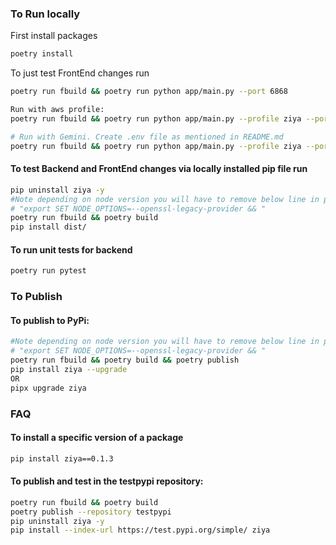 ### To Run locally
First install packages
```bash
poetry install
```
To just test FrontEnd changes run
```bash
poetry run fbuild && poetry run python app/main.py --port 6868

Run with aws profile: 
poetry run fbuild && poetry run python app/main.py --profile ziya --port 6868

# Run with Gemini. Create .env file as mentioned in README.md
poetry run fbuild && poetry run python app/main.py --profile ziya --port 6868 --model gemini-2.0-flash --env-file .env
```
#### To test Backend and FrontEnd changes via locally installed pip file run
```bash
pip uninstall ziya -y
#Note depending on node version you will have to remove below line in package.json 
# "export SET NODE_OPTIONS=--openssl-legacy-provider && "
poetry run fbuild && poetry build
pip install dist/
```

#### To run unit tests for backend
```bash
poetry run pytest
```

### To Publish
#### To publish to PyPi:
```bash
#Note depending on node version you will have to remove below line in package.json 
# "export SET NODE_OPTIONS=--openssl-legacy-provider && "
poetry run fbuild && poetry build && poetry publish
pip install ziya --upgrade
OR 
pipx upgrade ziya
```

### FAQ
#### To install a specific version of a package
```bash
pip install ziya==0.1.3
```

#### To publish and test in the testpypi repository:
```bash
poetry run fbuild && poetry build
poetry publish --repository testpypi
pip uninstall ziya -y
pip install --index-url https://test.pypi.org/simple/ ziya
```